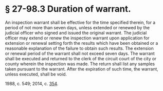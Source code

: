 # § 27-98.3 Duration of warrant.

<p>An inspection warrant shall be effective for the time specified therein, for a period of not more than seven days, unless extended or renewed by the judicial officer who signed and issued the original warrant. The judicial officer may extend or renew the inspection warrant upon application for extension or renewal setting forth the results which have been obtained or a reasonable explanation of the failure to obtain such results. The extension or renewal period of the warrant shall not exceed seven days. The warrant shall be executed and returned to the clerk of the circuit court of the city or county wherein the inspection was made. The return shall list any samples taken pursuant to the warrant. After the expiration of such time, the warrant, unless executed, shall be void.</p><p>1988, c. 549; 2014, c. <a href='http://lis.virginia.gov/cgi-bin/legp604.exe?141+ful+CHAP0354'>354</a>.</p>